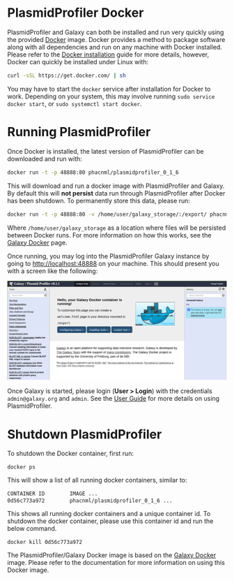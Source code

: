 PlasmidProfiler Docker
==============

PlasmidProfiler and Galaxy can both be installed and run very quickly using the provided [Docker][] image.  Docker provides a method to package software along with all dependencies and run on any machine with Docker installed.  Please refer to the [Docker installation][] guide for more details, however, Docker can quickly be installed under Linux with:

```bash
curl -sSL https://get.docker.com/ | sh
```

You may have to start the `docker` service after installation for Docker to work.  Depending on your system, this may involve running `sudo service docker start`, or `sudo systemctl start docker`.

Running PlasmidProfiler
===============

Once Docker is installed, the latest version of PlasmidProfiler can be downloaded and run with:

```bash
docker run -t -p 48888:80 phacnml/plasmidprofiler_0_1_6  
```

This will download and run a docker image with PlasmidProfiler and Galaxy.  By default this will **not persist** data run through PlasmidProfiler after Docker has been shutdown.  To permanently store this data, please run:

```bash
docker run -t -p 48888:80 -v /home/user/galaxy_storage/:/export/ phacnml/plasmidprofiler_0_1_6 
```

Where `/home/user/galaxy_storage` as a location where files will be persisted between Docker runs.  For more information on how this works, see the [Galaxy Docker][] page.

Once running, you may log into the PlasmidProfiler Galaxy instance by going to <http://localhost:48888> on your machine.  This should present you with a screen like the following:

![plasmidprofiler-galaxy-docker][]

Once Galaxy is started, please login (**User > Login**) with the credentials `admin@galaxy.org` and `admin`.  See the [User Guide][] for more details on using PlasmidProfiler.

Shutdown PlasmidProfiler
================

To shutdown the Docker container, first run:

```
docker ps
```

This will show a list of all running docker containers, similar to:

```
CONTAINER ID        IMAGE ...
0d56c773a972        phacnml/plasmidprofiler_0_1_6 ...
```

This shows all running docker containers and a unique container id.  To shutdown the docker container, please use this container id and run the below command.

```
docker kill 0d56c773a972
```

The PlasmidProfiler/Galaxy Docker image is based on the [Galaxy Docker][] image.  Please refer to the documentation for more information on using this Docker image.

[Docker]: https://www.docker.com/
[Docker installation]: https://docs.docker.com/installation/
[plasmidprofiler-galaxy-docker]: images/plasmidprofiler-galaxy-docker.png
[User Guide]: ../galaxy/usage.md
[Galaxy Docker]: https://github.com/bgruening/docker-galaxy-stable
